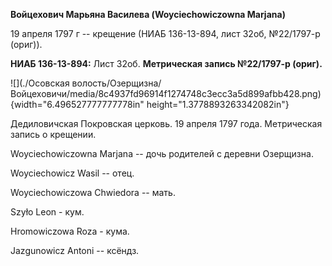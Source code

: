 **Войцехович Марьяна Василева (Woyciechowiczowna Marjana)**

19 апреля 1797 г -- крещение (НИАБ 136-13-894, лист 32об, №22/1797-р
(ориг)).

**НИАБ 136-13-894:** Лист 32об. **Метрическая запись №22/1797-р
(ориг).**

![](./Осовская волость/Озерщизна/Войцеховичи/media/8c4937fd96914f1274748c3ecc3a5d899afbb428.png){width="6.496527777777778in"
height="1.3778893263342082in"}

Дедиловичская Покровская церковь. 19 апреля 1797 года. Метрическая
запись о крещении.

Woyciechowiczowna Marjana -- дочь родителей с деревни Озерщизна.

Woyciechowicz Wasil -- отец.

Woyciechowiczowa Chwiedora -- мать.

Szyło Leon - кум.

Hromowiczowa Roza - кума.

Jazgunowicz Antoni -- ксёндз.
